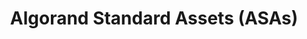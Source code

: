 ---
title: "Algorand Standard Assets (ASAs)"
description: "A documentation of Algorand Standard Assets (ASAs) built by the Algorand Developer team. Explains in detail what ASAs are, the parameters and how you can create your own assets and the many ways you can make use of it. Detailed guide on how to create, modify, receive, transfer, freeze, revoke, destroy and retrieve information about an asset."
type: "tutorial"
category: "Algorand Developer Portal,Algorand Components,ASA"
difficulty: "Intermediate"
summary: "Detailed guide on working with ASAs"
file_path: ""
image: "https://assets-global.website-files.com/5e39e095596498a8b9624af1/5ffca6e3e0d8ad9231cc2af6_Portfolio-course---final.png"
link: "https://developer.algorand.org/docs/get-details/asa/"
status: "open"
---